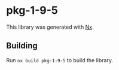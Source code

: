 # pkg-1-9-5

This library was generated with [Nx](https://nx.dev).

## Building

Run `nx build pkg-1-9-5` to build the library.
